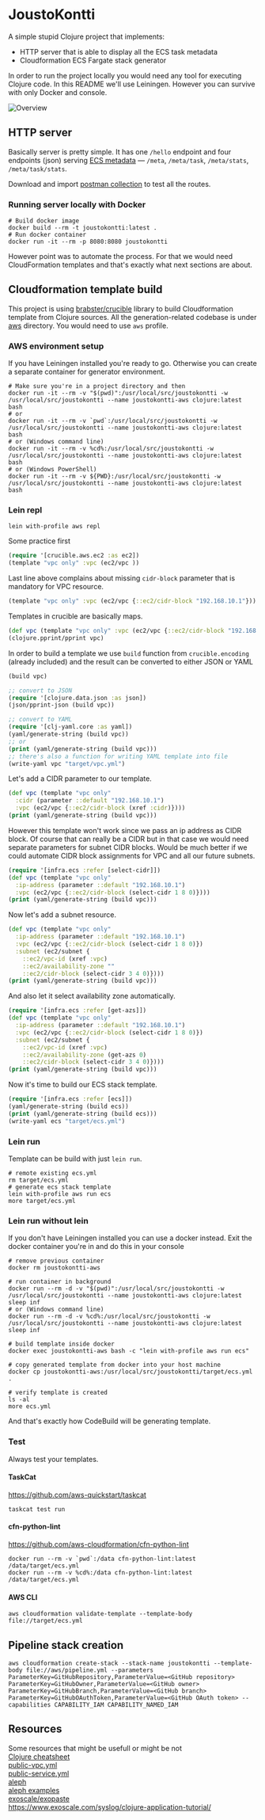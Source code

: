 # JoustoKontti

A simple stupid Clojure project that implements:
* HTTP server that is able to display all the ECS task metadata
* Cloudformation ECS Fargate stack generator

In order to run the project locally you would need any tool for executing Clojure code. In this README we'll use Leiningen. However you can survive with only Docker and console.

![Overview](/doc/overview.jpg)

## HTTP server

Basically server is pretty simple. It has one `/hello` endpoint and four endpoints (json) serving [ECS metadata](https://docs.aws.amazon.com/AmazonECS/latest/developerguide/task-metadata-endpoint-v3.html) &mdash; `/meta`, `/meta/task`, `/meta/stats`, `/meta/task/stats`.

Download and import [postman collection](doc/postman_collection.json) to test all the routes.

### Running server locally with Docker

```shell
# Build docker image
docker build --rm -t joustokontti:latest .
# Run docker container
docker run -it --rm -p 8080:8080 joustokontti
```

However point was to automate the process. For that we would need CloudFormation templates and that's exactly what next sections are about.

## Cloudformation template build

This project is using [brabster/crucible](https://github.com/brabster/crucible) library to build Cloudformation template from Clojure sources. All the generation-related codebase is under [aws](/aws) directory. You would need to use `aws` profile.

### AWS environment setup

If you have Leiningen installed you're ready to go. Otherwise you can create a separate container for generator environment.

```shell
# Make sure you're in a project directory and then
docker run -it --rm -v "$(pwd)":/usr/local/src/joustokontti -w /usr/local/src/joustokontti --name joustokontti-aws clojure:latest bash
# or
docker run -it --rm -v `pwd`:/usr/local/src/joustokontti -w /usr/local/src/joustokontti --name joustokontti-aws clojure:latest bash
# or (Windows command line)
docker run -it --rm -v %cd%:/usr/local/src/joustokontti -w /usr/local/src/joustokontti --name joustokontti-aws clojure:latest bash
# or (Windows PowerShell)
docker run -it --rm -v ${PWD}:/usr/local/src/joustokontti -w /usr/local/src/joustokontti --name joustokontti-aws clojure:latest bash
```

### Lein repl

```shell
lein with-profile aws repl
```
Some practice first
```clojure
(require '[crucible.aws.ec2 :as ec2])
(template "vpc only" :vpc (ec2/vpc ))
```
Last line above complains about missing `cidr-block` parameter that is mandatory for VPC resource.
```clojure
(template "vpc only" :vpc (ec2/vpc {::ec2/cidr-block "192.168.10.1"}))
```
Templates in crucible are basically maps.
```clojure
(def vpc (template "vpc only" :vpc (ec2/vpc {::ec2/cidr-block "192.168.10.1"})))
(clojure.pprint/pprint vpc)
```

In order to build a template we use `build` function from `crucible.encoding` (already included) and the result can be converted to either JSON or YAML
```clojure
(build vpc)

;; convert to JSON
(require '[clojure.data.json :as json])
(json/pprint-json (build vpc))

;; convert to YAML
(require '[clj-yaml.core :as yaml])
(yaml/generate-string (build vpc))
;; or
(print (yaml/generate-string (build vpc)))
;; there's also a function for writing YAML template into file
(write-yaml vpc "target/vpc.yml")
```

Let's add a CIDR parameter to our template.

```clojure
(def vpc (template "vpc only"
  :cidr (parameter ::default "192.168.10.1")
  :vpc (ec2/vpc {::ec2/cidr-block (xref :cidr)})))
(print (yaml/generate-string (build vpc)))
```

However this template won't work since we pass an ip address as CIDR block. Of course that can really be a CIDR but in that case we would need separate parameters for subnet CIDR blocks. Would be much better if we could automate CIDR block assignments for VPC and all our future subnets.

```clojure
(require '[infra.ecs :refer [select-cidr]])
(def vpc (template "vpc only"
  :ip-address (parameter ::default "192.168.10.1")
  :vpc (ec2/vpc {::ec2/cidr-block (select-cidr 1 8 0)})))
(print (yaml/generate-string (build vpc)))
```

Now let's add a subnet resource.

```clojure
(def vpc (template "vpc only"
  :ip-address (parameter ::default "192.168.10.1")
  :vpc (ec2/vpc {::ec2/cidr-block (select-cidr 1 8 0)})
  :subnet (ec2/subnet {
    ::ec2/vpc-id (xref :vpc)
    ::ec2/availability-zone ""
    ::ec2/cidr-block (select-cidr 3 4 0)})))
(print (yaml/generate-string (build vpc)))
```

And also let it select availability zone automatically.

```clojure
(require '[infra.ecs :refer [get-azs]])
(def vpc (template "vpc only"
  :ip-address (parameter ::default "192.168.10.1")
  :vpc (ec2/vpc {::ec2/cidr-block (select-cidr 1 8 0)})
  :subnet (ec2/subnet {
    ::ec2/vpc-id (xref :vpc)
    ::ec2/availability-zone (get-azs 0)
    ::ec2/cidr-block (select-cidr 3 4 0)})))
(print (yaml/generate-string (build vpc)))
```

Now it's time to build our ECS stack template.
```clojure
(require '[infra.ecs :refer [ecs]])
(yaml/generate-string (build ecs))
(print (yaml/generate-string (build ecs)))
(write-yaml ecs "target/ecs.yml")
```

### Lein run

Template can be build with just `lein run`.

```shell
# remote existing ecs.yml
rm target/ecs.yml
# generate ecs stack template
lein with-profile aws run ecs
more target/ecs.yml
```

### Lein run without lein

If you don't have Leiningen installed you can use a docker instead. Exit the docker container you're in and do this in your console

```shell
# remove previous container
docker rm joustokontti-aws

# run container in background
docker run --rm -d -v "$(pwd)":/usr/local/src/joustokontti -w /usr/local/src/joustokontti --name joustokontti-aws clojure:latest sleep inf
# or (Windows command line)
docker run --rm -d -v %cd%:/usr/local/src/joustokontti -w /usr/local/src/joustokontti --name joustokontti-aws clojure:latest sleep inf

# build template inside docker
docker exec joustokontti-aws bash -c "lein with-profile aws run ecs"

# copy generated template from docker into your host machine
docker cp joustokontti-aws:/usr/local/src/joustokontti/target/ecs.yml .

# verify template is created
ls -al
more ecs.yml
```

And that's exactly how CodeBuild will be generating template.

### Test

Always test your templates.

#### TaskCat

https://github.com/aws-quickstart/taskcat

```shell
taskcat test run
```

#### cfn-python-lint

https://github.com/aws-cloudformation/cfn-python-lint

```shell
docker run --rm -v `pwd`:/data cfn-python-lint:latest /data/target/ecs.yml
docker run --rm -v %cd%:/data cfn-python-lint:latest /data/target/ecs.yml
```

#### AWS CLI

```shell
aws cloudformation validate-template --template-body file://target/ecs.yml
```

## Pipeline stack creation

```shell
aws cloudformation create-stack --stack-name joustokontti --template-body file://aws/pipeline.yml --parameters ParameterKey=GitHubRepository,ParameterValue=<GitHub repository> ParameterKey=GitHubOwner,ParameterValue=<GitHub owner> ParameterKey=GitHubBranch,ParameterValue=<GitHub branch> ParameterKey=GitHubOAuthToken,ParameterValue=<GitHub OAuth token> --capabilities CAPABILITY_IAM CAPABILITY_NAMED_IAM
```

## Resources

Some resources that might be usefull or might be not  
[Clojure cheatsheet](https://clojure.org/api/cheatsheet)  
[public-vpc.yml](https://github.com/awslabs/aws-cloudformation-templates/blob/master/aws/services/ECS/FargateLaunchType/clusters/public-vpc.yml)  
[public-service.yml](https://github.com/awslabs/aws-cloudformation-templates/blob/master/aws/services/ECS/FargateLaunchType/services/public-service.yml)  
[aleph](https://github.com/ztellman/aleph)  
[aleph examples](https://aleph.io/examples/literate.html#aleph.examples.http)  
[exoscale/exopaste](https://github.com/exoscale/exopaste/)  
https://www.exoscale.com/syslog/clojure-application-tutorial/  
